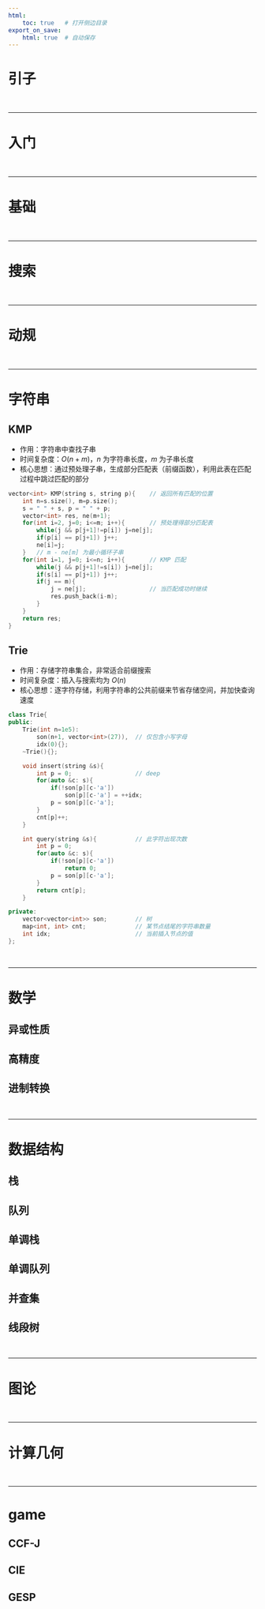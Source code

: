 ```yaml
---
html:
    toc: true   # 打开侧边目录
export_on_save:
    html: true  # 自动保存
---
```


# 引子

<br>

---

# 入门

<br>

---

# 基础

<br>

---

# 搜索

<br>

---

# 动规

<br>

---

# 字符串

## **KMP**

* 作用：字符串中查找子串
* 时间复杂度：$O(n+m)$，$n$ 为字符串长度，$m$ 为子串长度
* 核心思想：通过预处理子串，生成部分匹配表（前缀函数），利用此表在匹配过程中跳过匹配的部分

```cpp
vector<int> KMP(string s, string p){    // 返回所有匹配的位置
    int n=s.size(), m=p.size();
    s = " " + s, p = " " + p;
    vector<int> res, ne(m+1);
    for(int i=2, j=0; i<=m; i++){       // 预处理得部分匹配表
        while(j && p[j+1]!=p[i]) j=ne[j];
        if(p[i] == p[j+1]) j++;
        ne[i]=j;
    }   // m - ne[m] 为最小循环子串
    for(int i=1, j=0; i<=n; i++){       // KMP 匹配
        while(j && p[j+1]!=s[i]) j=ne[j];
        if(s[i] == p[j+1]) j++;
        if(j == m){
            j = ne[j];                  // 当匹配成功时继续
            res.push_back(i-m);
        }
    }
    return res;
}
```

## **Trie**

* 作用：存储字符串集合，非常适合前缀搜索
* 时间复杂度：插入与搜索均为 $O(n)$ 
* 核心思想：逐字符存储，利用字符串的公共前缀来节省存储空间，并加快查询速度

```cpp
class Trie{
public:
    Trie(int n=1e5):
        son(n+1, vector<int>(27)),  // 仅包含小写字母
        idx(0){};
    ~Trie(){};

    void insert(string &s){
        int p = 0;                  // deep
        for(auto &c: s){
            if(!son[p][c-'a'])
                son[p][c-'a'] = ++idx;
            p = son[p][c-'a'];
        }
        cnt[p]++;
    }

    int query(string &s){           // 此字符出现次数
        int p = 0;
        for(auto &c: s){
            if(!son[p][c-'a'])
                return 0;
            p = son[p][c-'a'];
        }
        return cnt[p];
    }

private:
    vector<vector<int>> son;        // 树
    map<int, int> cnt;              // 某节点结尾的字符串数量
    int idx;                        // 当前插入节点的值
};
```

<br>

---

# 数学

## 异或性质

## **高精度**

## **进制转换**

<br>

---

# 数据结构

## 栈

## 队列

## 单调栈

## 单调队列

## 并查集

## **线段树**



<br>

---

# 图论

<br>

---

# 计算几何

<br>

---

# game

## CCF-J

## CIE

## GESP